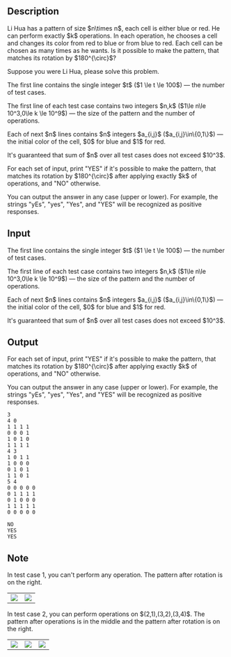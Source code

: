 ## Description

<div><p>Li Hua has a pattern of size $n\times n$, each cell is either blue or red. He can perform <span class="tex-font-style-bf">exactly $k$</span> operations. In each operation, he chooses a cell and changes its color from red to blue or from blue to red. Each cell can be chosen as many times as he wants. Is it possible to make the pattern, that matches its rotation by $180^{\circ}$?</p><p>Suppose you were Li Hua, please solve this problem.</p></div><div class="input-specification"><p>The first line contains the single integer $t$ ($1 \le t \le 100$)&nbsp;— the number of test cases.</p><p>The first line of each test case contains two integers $n,k$ ($1\le n\le 10^3,0\le k \le 10^9$)&nbsp;— the size of the pattern and the number of operations.</p><p>Each of next $n$ lines contains $n$ integers $a_{i,j}$ ($a_{i,j}\in\{0,1\}$)&nbsp;— the initial color of the cell, $0$ for blue and $1$ for red.</p><p>It's guaranteed that sum of $n$ over all test cases does not exceed $10^3$.</p></div><div class="output-specification"><p>For each set of input, print "<span class="tex-font-style-tt">YES</span>" if it's possible to make the pattern, that matches its rotation by $180^{\circ}$ after applying exactly $k$ of operations, and "<span class="tex-font-style-tt">NO</span>" otherwise.</p><p>You can output the answer in any case (upper or lower). For example, the strings "<span class="tex-font-style-tt">yEs</span>", "<span class="tex-font-style-tt">yes</span>", "<span class="tex-font-style-tt">Yes</span>", and "<span class="tex-font-style-tt">YES</span>" will be recognized as positive responses.</p></div>

## Input

<p>The first line contains the single integer $t$ ($1 \le t \le 100$)&nbsp;— the number of test cases.</p><p>The first line of each test case contains two integers $n,k$ ($1\le n\le 10^3,0\le k \le 10^9$)&nbsp;— the size of the pattern and the number of operations.</p><p>Each of next $n$ lines contains $n$ integers $a_{i,j}$ ($a_{i,j}\in\{0,1\}$)&nbsp;— the initial color of the cell, $0$ for blue and $1$ for red.</p><p>It's guaranteed that sum of $n$ over all test cases does not exceed $10^3$.</p>

## Output

<p>For each set of input, print "<span class="tex-font-style-tt">YES</span>" if it's possible to make the pattern, that matches its rotation by $180^{\circ}$ after applying exactly $k$ of operations, and "<span class="tex-font-style-tt">NO</span>" otherwise.</p><p>You can output the answer in any case (upper or lower). For example, the strings "<span class="tex-font-style-tt">yEs</span>", "<span class="tex-font-style-tt">yes</span>", "<span class="tex-font-style-tt">Yes</span>", and "<span class="tex-font-style-tt">YES</span>" will be recognized as positive responses.</p>





```input1|2,3,4,5,6,12,13,14,15,16,17
3
4 0
1 1 1 1
0 0 0 1
1 0 1 0
1 1 1 1
4 3
1 0 1 1
1 0 0 0
0 1 0 1
1 1 0 1
5 4
0 0 0 0 0
0 1 1 1 1
0 1 0 0 0
1 1 1 1 1
0 0 0 0 0
```




```output1
NO
YES
YES
```



## Note

<p>In test case 1, you can't perform any operation. The pattern after rotation is on the right.</p><center> <table class="tex-tabular"><tbody><tr><td class="tex-tabular-text-align-center"><img class="tex-graphics" src="file://msfukIAo.png" style="max-width: 100.0%;max-height: 100.0%;"></td><td class="tex-tabular-text-align-center"><img class="tex-graphics" src="file://6OuzbkB1.png" style="max-width: 100.0%;max-height: 100.0%;"></td></tr></tbody></table> </center><p>In test case 2, you can perform operations on $(2,1),(3,2),(3,4)$. The pattern after operations is in the middle and the pattern after rotation is on the right.</p><center> <table class="tex-tabular"><tbody><tr><td class="tex-tabular-text-align-center"><img class="tex-graphics" src="file://4JYY3iLU.png" style="max-width: 100.0%;max-height: 100.0%;"></td><td class="tex-tabular-text-align-center"><img class="tex-graphics" src="file://IbgmqD9M.png" style="max-width: 100.0%;max-height: 100.0%;"></td><td><img class="tex-graphics" src="file://6AiHhDQ7.png" style="max-width: 100.0%;max-height: 100.0%;"></td></tr></tbody></table> </center>
